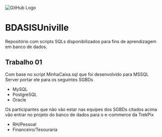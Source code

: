 ![GitHub Logo](https://github.com/BDASISUniville/Trabalhos/blob/master/logounivillesis.jpg)

# BDASISUniville

Repositório com scripts SQLs disponibilizados para fins de aprendizagem em banco de dados.

## Trabalho 01

Com base no script MinhaCaixa.sql que foi desenvolvido para MSSQL Server portar ele para os seguintes SGBDs
* MySQL
* PostgreSQL
* Oracle

Os participantes que não vão estar nas equipes dos SGBDs citados acima vão entrar no projeto do banco de dados para o e-commerce da TrekPix
* RH/Pessoal
* Financeiro/Tesouraria